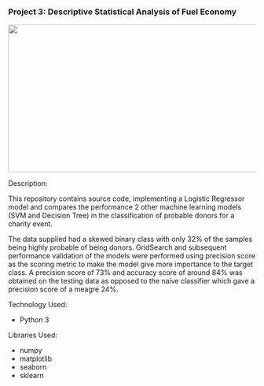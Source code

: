 ### Project 3: Descriptive Statistical Analysis of Fuel Economy
<p align="center">
    <img width="600" height="300"
     src="https://www.thelifeyoucansave.org/Portals/0/Blog/americancharity.jpg">
</p>

Description:

This repository contains source code, implementing a Logistic
 Regressor model and compares the performance 2 other machine learning
  models (SVM and Decision Tree) in the classification of probable
   donors for a charity event.
   
   The data supplied had a skewed binary class with only 32% of the
    samples being highly probable of being donors. GridSearch and
     subsequent performance validation of the models were performed
      using precision score as the scoring metric to make the model
       give more importance to the target class. A precision score
        of 73% and accuracy score of around 84% was obtained on the
         testing data as opposed to the naive classifier which gave
          a precision score of a meagre 24%.



Technology Used:

* Python 3

Libraries Used:

* numpy
* matplotlib
* seaborn
* sklearn
